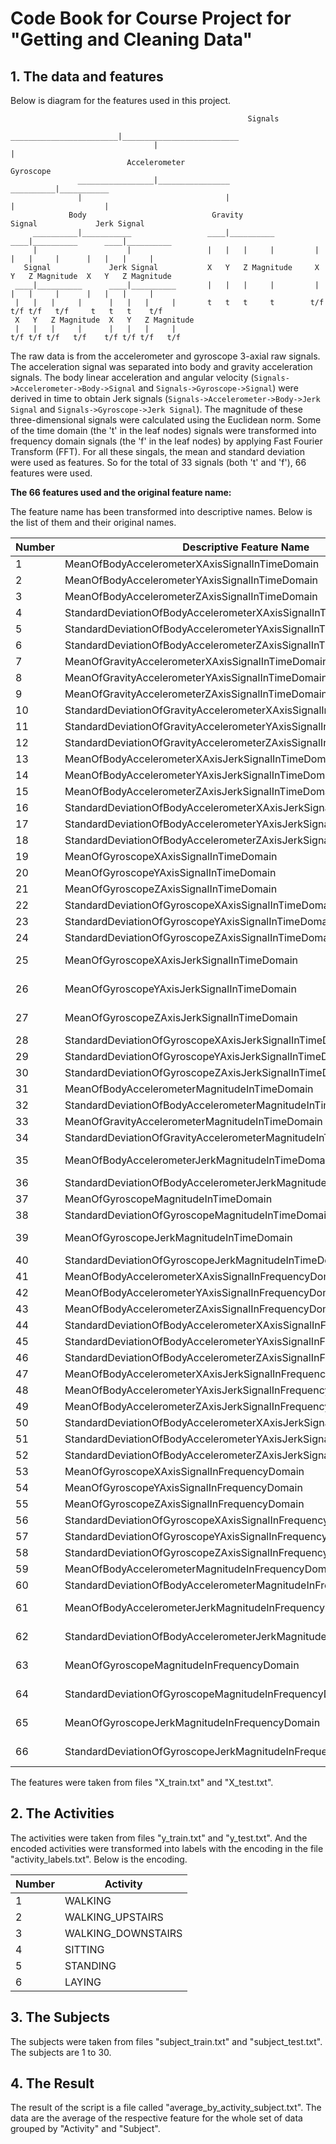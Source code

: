 # Code Book for Course Project for "Getting and Cleaning Data"

## 1. The data and features
Below is diagram for the features used in this project.

                                                         Signals
                                    ________________________|__________________________
                                    |                                                 |
                              Accelerometer                                       Gyroscope
                   _________________|________________                       __________|___________ 
                   |                                |                       |                    |                       
                 Body                            Gravity                  Signal             Jerk Signal              
         __________|___________                 ____|__________         ____|__________      ____|__________
         |                    |                 |   |   |     |         |   |   |     |      |   |   |     | 
       Signal             Jerk Signal           X   Y   Z Magnitude     X   Y   Z Magnitude  X   Y   Z Magnitude 
     ____|__________      ____|__________       |   |   |     |         |   |   |     |      |   |   |     |
     |   |   |     |      |   |   |     |       t   t   t     t        t/f t/f t/f   t/f     t   t   t    t/f
     X   Y   Z Magnitude  X   Y   Z Magnitude 
     |   |   |     |      |   |   |     |
    t/f t/f t/f   t/f    t/f t/f t/f   t/f
    
The raw data is from the accelerometer and gyroscope 3-axial raw signals. The acceleration signal was separated into body and gravity acceleration signals. The body linear acceleration and angular velocity (```Signals->Accelerometer->Body->Signal``` and ```Signals->Gyroscope->Signal```) were derived in time to obtain Jerk signals (```Signals->Accelerometer->Body->Jerk Signal``` and ```Signals->Gyroscope->Jerk Signal```). The magnitude of these three-dimensional signals were calculated using the Euclidean norm. Some of the time domain (the 't' in the leaf nodes) signals were transformed into frequency domain signals (the 'f' in the leaf nodes) by applying Fast Fourier Transform (FFT). For all these singals, the mean and standard deviation were used as features. So for the total of 33 signals (both 't' and 'f'), 66 features were used.

**The 66 features used and the original feature name:**

The feature name has been transformed into descriptive names. Below is the list of them and their original names.

**Number**|**Descriptive Feature Name**|**Original Feature Name**
----------|----------------------------|-------------------------
1|MeanOfBodyAccelerometerXAxisSignalInTimeDomain|tBodyAcc-mean()-X
2|MeanOfBodyAccelerometerYAxisSignalInTimeDomain|tBodyAcc-mean()-Y
3|MeanOfBodyAccelerometerZAxisSignalInTimeDomain|tBodyAcc-mean()-Z
4|StandardDeviationOfBodyAccelerometerXAxisSignalInTimeDomain|tBodyAcc-std()-X
5|StandardDeviationOfBodyAccelerometerYAxisSignalInTimeDomain|tBodyAcc-std()-Y
6|StandardDeviationOfBodyAccelerometerZAxisSignalInTimeDomain|tBodyAcc-std()-Z
7|MeanOfGravityAccelerometerXAxisSignalInTimeDomain|tGravityAcc-mean()-X
8|MeanOfGravityAccelerometerYAxisSignalInTimeDomain|tGravityAcc-mean()-Y
9|MeanOfGravityAccelerometerZAxisSignalInTimeDomain|tGravityAcc-mean()-Z
10|StandardDeviationOfGravityAccelerometerXAxisSignalInTimeDomain|tGravityAcc-std()-X
11|StandardDeviationOfGravityAccelerometerYAxisSignalInTimeDomain|tGravityAcc-std()-Y
12|StandardDeviationOfGravityAccelerometerZAxisSignalInTimeDomain|tGravityAcc-std()-Z
13|MeanOfBodyAccelerometerXAxisJerkSignalInTimeDomain|tBodyAccJerk-mean()-X
14|MeanOfBodyAccelerometerYAxisJerkSignalInTimeDomain|tBodyAccJerk-mean()-Y
15|MeanOfBodyAccelerometerZAxisJerkSignalInTimeDomain|tBodyAccJerk-mean()-Z
16|StandardDeviationOfBodyAccelerometerXAxisJerkSignalInTimeDomain|tBodyAccJerk-std()-X
17|StandardDeviationOfBodyAccelerometerYAxisJerkSignalInTimeDomain|tBodyAccJerk-std()-Y
18|StandardDeviationOfBodyAccelerometerZAxisJerkSignalInTimeDomain|tBodyAccJerk-std()-Z
19|MeanOfGyroscopeXAxisSignalInTimeDomain|tBodyGyro-mean()-X
20|MeanOfGyroscopeYAxisSignalInTimeDomain|tBodyGyro-mean()-Y
21|MeanOfGyroscopeZAxisSignalInTimeDomain|tBodyGyro-mean()-Z
22|StandardDeviationOfGyroscopeXAxisSignalInTimeDomain|tBodyGyro-std()-X
23|StandardDeviationOfGyroscopeYAxisSignalInTimeDomain|tBodyGyro-std()-Y
24|StandardDeviationOfGyroscopeZAxisSignalInTimeDomain|tBodyGyro-std()-Z
25|MeanOfGyroscopeXAxisJerkSignalInTimeDomain|tBodyGyroJerk-mean()-X
26|MeanOfGyroscopeYAxisJerkSignalInTimeDomain|tBodyGyroJerk-mean()-Y
27|MeanOfGyroscopeZAxisJerkSignalInTimeDomain|tBodyGyroJerk-mean()-Z
28|StandardDeviationOfGyroscopeXAxisJerkSignalInTimeDomain|tBodyGyroJerk-std()-X
29|StandardDeviationOfGyroscopeYAxisJerkSignalInTimeDomain|tBodyGyroJerk-std()-Y
30|StandardDeviationOfGyroscopeZAxisJerkSignalInTimeDomain|tBodyGyroJerk-std()-Z
31|MeanOfBodyAccelerometerMagnitudeInTimeDomain|tBodyAccMag-mean()
32|StandardDeviationOfBodyAccelerometerMagnitudeInTimeDomain|tBodyAccMag-std()
33|MeanOfGravityAccelerometerMagnitudeInTimeDomain|tGravityAccMag-mean()
34|StandardDeviationOfGravityAccelerometerMagnitudeInTimeDomain|tGravityAccMag-std()
35|MeanOfBodyAccelerometerJerkMagnitudeInTimeDomain|tBodyAccJerkMag-mean()
36|StandardDeviationOfBodyAccelerometerJerkMagnitudeInTimeDomain|tBodyAccJerkMag-std()
37|MeanOfGyroscopeMagnitudeInTimeDomain|tBodyGyroMag-mean()
38|StandardDeviationOfGyroscopeMagnitudeInTimeDomain|tBodyGyroMag-std()
39|MeanOfGyroscopeJerkMagnitudeInTimeDomain|tBodyGyroJerkMag-mean()
40|StandardDeviationOfGyroscopeJerkMagnitudeInTimeDomain|tBodyGyroJerkMag-std()
41|MeanOfBodyAccelerometerXAxisSignalInFrequencyDomain|fBodyAcc-mean()-X
42|MeanOfBodyAccelerometerYAxisSignalInFrequencyDomain|fBodyAcc-mean()-Y
43|MeanOfBodyAccelerometerZAxisSignalInFrequencyDomain|fBodyAcc-mean()-Z
44|StandardDeviationOfBodyAccelerometerXAxisSignalInFrequencyDomain|fBodyAcc-std()-X
45|StandardDeviationOfBodyAccelerometerYAxisSignalInFrequencyDomain|fBodyAcc-std()-Y
46|StandardDeviationOfBodyAccelerometerZAxisSignalInFrequencyDomain|fBodyAcc-std()-Z
47|MeanOfBodyAccelerometerXAxisJerkSignalInFrequencyDomain|fBodyAccJerk-mean()-X
48|MeanOfBodyAccelerometerYAxisJerkSignalInFrequencyDomain|fBodyAccJerk-mean()-Y
49|MeanOfBodyAccelerometerZAxisJerkSignalInFrequencyDomain|fBodyAccJerk-mean()-Z
50|StandardDeviationOfBodyAccelerometerXAxisJerkSignalInFrequencyDomain|fBodyAccJerk-std()-X
51|StandardDeviationOfBodyAccelerometerYAxisJerkSignalInFrequencyDomain|fBodyAccJerk-std()-Y
52|StandardDeviationOfBodyAccelerometerZAxisJerkSignalInFrequencyDomain|fBodyAccJerk-std()-Z
53|MeanOfGyroscopeXAxisSignalInFrequencyDomain|fBodyGyro-mean()-X
54|MeanOfGyroscopeYAxisSignalInFrequencyDomain|fBodyGyro-mean()-Y
55|MeanOfGyroscopeZAxisSignalInFrequencyDomain|fBodyGyro-mean()-Z
56|StandardDeviationOfGyroscopeXAxisSignalInFrequencyDomain|fBodyGyro-std()-X
57|StandardDeviationOfGyroscopeYAxisSignalInFrequencyDomain|fBodyGyro-std()-Y
58|StandardDeviationOfGyroscopeZAxisSignalInFrequencyDomain|fBodyGyro-std()-Z
59|MeanOfBodyAccelerometerMagnitudeInFrequencyDomain|fBodyAccMag-mean()
60|StandardDeviationOfBodyAccelerometerMagnitudeInFrequencyDomain|fBodyAccMag-std()
61|MeanOfBodyAccelerometerJerkMagnitudeInFrequencyDomain|fBodyBodyAccJerkMag-mean()
62|StandardDeviationOfBodyAccelerometerJerkMagnitudeInFrequencyDomain|fBodyBodyAccJerkMag-std()
63|MeanOfGyroscopeMagnitudeInFrequencyDomain|fBodyBodyGyroMag-mean()
64|StandardDeviationOfGyroscopeMagnitudeInFrequencyDomain|fBodyBodyGyroMag-std()
65|MeanOfGyroscopeJerkMagnitudeInFrequencyDomain|fBodyBodyGyroJerkMag-mean()
66|StandardDeviationOfGyroscopeJerkMagnitudeInFrequencyDomain|fBodyBodyGyroJerkMag-std()

The features were taken from files "X\_train.txt" and "X\_test.txt".

## 2. The Activities
The activities were taken from files "y\_train.txt" and "y\_test.txt". And the encoded activities were transformed into labels with the encoding in the file "activity_labels.txt". Below is the encoding.

**Number**|**Activity**
----------|------------
1|WALKING
2|WALKING_UPSTAIRS
3|WALKING_DOWNSTAIRS
4|SITTING
5|STANDING
6|LAYING

## 3. The Subjects
The subjects were taken from files "subject\_train.txt" and "subject\_test.txt". The subjects are 1 to 30.

## 4. The Result
The result of the script is a file called "average\_by\_activity\_subject.txt". The data are the average of the respective feature for the whole set of data grouped by "Activity" and "Subject".